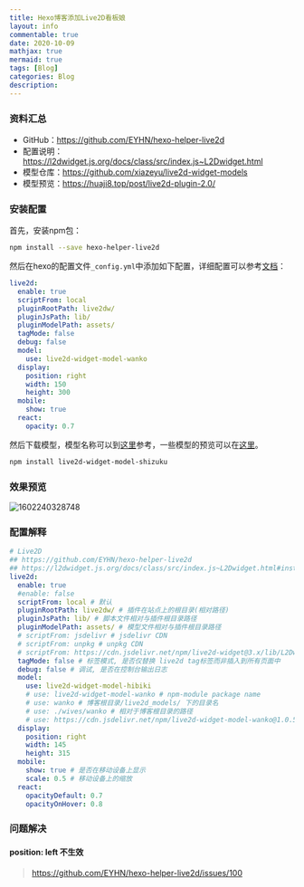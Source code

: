 ```yaml
---
title: Hexo博客添加Live2D看板娘
layout: info
commentable: true
date: 2020-10-09
mathjax: true
mermaid: true
tags: [Blog]
categories: Blog
description: 
---
```


### 资料汇总

- GitHub：https://github.com/EYHN/hexo-helper-live2d
- 配置说明：https://l2dwidget.js.org/docs/class/src/index.js~L2Dwidget.html
- 模型仓库：https://github.com/xiazeyu/live2d-widget-models
- 模型预览：https://huaji8.top/post/live2d-plugin-2.0/

<!--more-->

### 安装配置

首先，安装npm包：

```bash
npm install --save hexo-helper-live2d
```

然后在hexo的配置文件`_config.yml`中添加如下配置，详细配置可以参考[文档](https://github.com/EYHN/hexo-helper-live2d/blob/master/README.zh-CN.md)：

```yaml
live2d:
  enable: true
  scriptFrom: local
  pluginRootPath: live2dw/
  pluginJsPath: lib/
  pluginModelPath: assets/
  tagMode: false
  debug: false
  model:
    use: live2d-widget-model-wanko
  display:
    position: right
    width: 150
    height: 300
  mobile:
    show: true
  react:
    opacity: 0.7
```

然后下载模型，模型名称可以到[这里](https://github.com/xiazeyu/live2d-widget-models)参考，一些模型的预览可以在[这里](https://huaji8.top/post/live2d-plugin-2.0/)。

```bash
npm install live2d-widget-model-shizuku
```

### 效果预览

![1602240328748](/images/2020/10/1602240328748.png)

### 配置解释

```yaml
# Live2D
## https://github.com/EYHN/hexo-helper-live2d
## https://l2dwidget.js.org/docs/class/src/index.js~L2Dwidget.html#instance-method-init
live2d:
  enable: true
  #enable: false
  scriptFrom: local # 默认
  pluginRootPath: live2dw/ # 插件在站点上的根目录(相对路径)
  pluginJsPath: lib/ # 脚本文件相对与插件根目录路径
  pluginModelPath: assets/ # 模型文件相对与插件根目录路径
  # scriptFrom: jsdelivr # jsdelivr CDN
  # scriptFrom: unpkg # unpkg CDN
  # scriptFrom: https://cdn.jsdelivr.net/npm/live2d-widget@3.x/lib/L2Dwidget.min.js # 你的自定义 url
  tagMode: false # 标签模式, 是否仅替换 live2d tag标签而非插入到所有页面中
  debug: false # 调试, 是否在控制台输出日志
  model:
    use: live2d-widget-model-hibiki
    # use: live2d-widget-model-wanko # npm-module package name
    # use: wanko # 博客根目录/live2d_models/ 下的目录名
    # use: ./wives/wanko # 相对于博客根目录的路径
    # use: https://cdn.jsdelivr.net/npm/live2d-widget-model-wanko@1.0.5/assets/wanko.model.json # 你的自定义 url
  display:
    position: right
    width: 145
    height: 315
  mobile:
    show: true # 是否在移动设备上显示
    scale: 0.5 # 移动设备上的缩放
  react:
    opacityDefault: 0.7
    opacityOnHover: 0.8
```

### 问题解决

#### position: left 不生效

> https://github.com/EYHN/hexo-helper-live2d/issues/100

